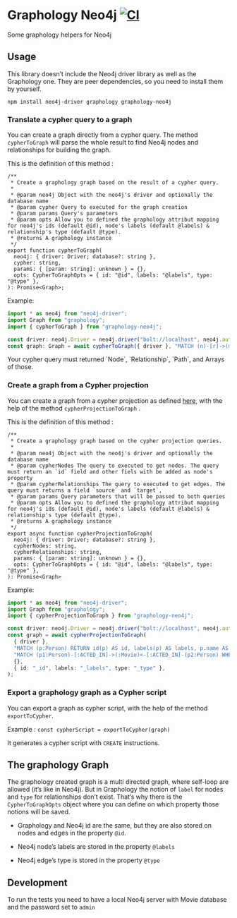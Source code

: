 # Graphology Neo4j [![CI](https://github.com/sim51/graphology-neo4j/actions/workflows/test.yml/badge.svg)](https://github.com/sim51/graphology-neo4j/actions/workflows/test.yml)

Some graphology helpers for Neo4j

## Usage

This library doesn’t include the Neo4j driver library as well as the Graphology one.
They are peer dependencies, so you need to install them by yourself.

    npm install neo4j-driver graphology graphology-neo4j

### Translate a cypher query to a graph

You can create a graph directly from a cypher query.
The method `cypherToGraph` will parse the whole result to find Neo4j nodes and relationships for building the graph.

This is the definition of this method :

    /**
     * Create a graphology graph based on the result of a cypher query.
     *
     * @param neo4j Object with the neo4j's driver and optionally the database name
     * @param cypher Query to executed for the graph creation
     * @param params Query's parameters
     * @param opts Allow you to defined the graphology attribut mapping for neo4j's ids (default @id), node's labels (default @labels) & relationship's type (default @type).
     * @returns A graphology instance
     */
    export function cypherToGraph(
      neo4j: { driver: Driver; database?: string },
      cypher: string,
      params: { [param: string]: unknown } = {},
      opts: CypherToGraphOpts = { id: "@id", labels: "@labels", type: "@type" },
    ): Promise<Graph>;

Example:

```typescript
import * as neo4j from "neo4j-driver";
import Graph from "graphology";
import { cypherToGraph } from "graphology-neo4j";

const driver: neo4j.Driver = neo4j.driver("bolt://localhost", neo4j.auth.basic("neo4j", "admin"));
const graph: Graph = await cypherToGraph({ driver }, "MATCH (n)-[r]->(m) RETURN n,r,m");
```

<div class="note">
Your cypher query must returned `Node`, `Relationship`, `Path`, and Arrays of those.
</div>

### Create a graph from a Cypher projection

You can create a graph from a cypher projection as defined
[here](https://neo4j.com/docs/graph-algorithms/current/projected-graph-model/cypher-projection/),
with the help of the method `cypherProjectionToGraph` .

This is the definition of this method :

    /**
     * Create a graphology graph based on the cypher projection queries.
     *
     * @param neo4j Object with the neo4j's driver and optionally the database name
     * @param cypherNodes The query to executed to get nodes. The query must return an `id` field and other fiels with be added as node's property
     * @param cypherRelationships The query to executed to get edges. The query must returns a field `source` and `target`,
     * @param params Query parameters that will be passed to both queries
     * @param opts Allow you to defined the graphology attribut mapping for neo4j's ids (default @id), node's labels (default @labels) & relationship's type (default @type).
     * @returns A graphology instance
     */
    export async function cypherProjectionToGraph(
      neo4j: { driver: Driver; database?: string },
      cypherNodes: string,
      cypherRelationships: string,
      params: { [param: string]: unknown } = {},
      opts: CypherToGraphOpts = { id: "@id", labels: "@labels", type: "@type" },
    ): Promise<Graph>

Example:

```typescript
import * as neo4j from "neo4j-driver";
import Graph from "graphology";
import { cypherProjectionToGraph } from "graphology-neo4j";

const driver: neo4j.Driver = neo4j.driver("bolt://localhost", neo4j.auth.basic("neo4j", "admin"));
const graph = await cypherProjectionToGraph(
  { driver },
  "MATCH (p:Person) RETURN id(p) AS id, labels(p) AS labels, p.name AS name",
  "MATCH (p1:Person)-[:ACTED_IN]->(:Movie)<-[:ACTED_IN]-(p2:Person) WHERE id(p1) < id(p2) RETURN id(p1) AS source, id(p2) AS target, count(*) AS weight, 'COLLEAGUE' AS type",
  {},
  { id: "_id", labels: "_labels", type: "_type" },
);
```

### Export a graphology graph as a Cypher script

You can export a graph as cypher script, with the help of the method `exportToCypher`.

Example : `const cypherScript = exportToCypher(graph)`

It generates a cypher script with `CREATE` instructions.

## The graphology Graph

The graphology created graph is a multi directed graph, where self-loop are allowed (it’s like in Neo4j).
But in Graphology the notion of `label` for nodes and `type` for relationships don’t exist.
That’s why there is the `CypherToGraphOpts` object where you can define on which property those notions will be saved.

- Graphology and Neo4j id are the same, but they are also stored on nodes and edges in the property `@id`.

- Neo4j node’s labels are stored in the property `@labels`

- Neo4j edge’s type is stored in the property `@type`

## Development

To run the tests you need to have a local Neo4j server with Movie database and the password set to `admin`
